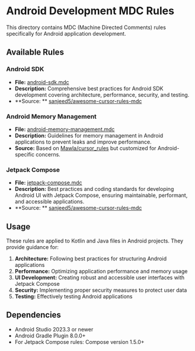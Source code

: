 # Android Development MDC Rules

This directory contains MDC (Machine Directed Comments) rules specifically for Android application
development.

## Available Rules

### Android SDK

- **File:** [android-sdk.mdc](android-sdk.mdc)
- **Description:** Comprehensive best practices for Android SDK development covering architecture,
  performance, security, and testing.
- **Source:
  ** [sanjeed5/awesome-cursor-rules-mdc](https://github.com/sanjeed5/awesome-cursor-rules-mdc/blob/main/rules-mdc/android-sdk.mdc)

### Android Memory Management

- **File:** [android-memory-management.mdc](android-memory-management.mdc)
- **Description:** Guidelines for memory management in Android applications to prevent leaks and
  improve performance.
- **Source:** Based
  on [Mawla/cursor_rules](https://github.com/Mawla/cursor_rules/blob/main/.cursor/rules/memory-management.mdc)
  but customized for Android-specific concerns.

### Jetpack Compose

- **File:** [jetpack-compose.mdc](jetpack-compose.mdc)
- **Description:** Best practices and coding standards for developing Android UI with Jetpack
  Compose, ensuring maintainable, performant, and accessible applications.
- **Source:
  ** [sanjeed5/awesome-cursor-rules-mdc](https://github.com/sanjeed5/awesome-cursor-rules-mdc/blob/main/rules-mdc/jetpack-compose.mdc)

## Usage

These rules are applied to Kotlin and Java files in Android projects. They provide guidance for:

1. **Architecture:** Following best practices for structuring Android applications
2. **Performance:** Optimizing application performance and memory usage
3. **UI Development:** Creating robust and accessible user interfaces with Jetpack Compose
4. **Security:** Implementing proper security measures to protect user data
5. **Testing:** Effectively testing Android applications

## Dependencies

- Android Studio 2023.3 or newer
- Android Gradle Plugin 8.0.0+
- For Jetpack Compose rules: Compose version 1.5.0+